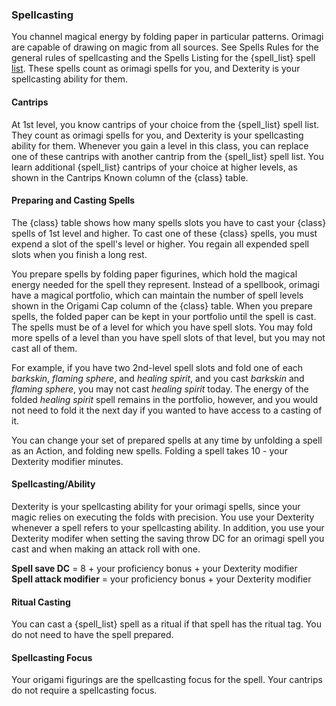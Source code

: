 ### Spellcasting

You channel magical energy by folding paper in particular patterns.  Orimagi are capable of drawing on magic from all sources.  See Spells Rules for the general rules of spellcasting and the Spells Listing for the {spell_list} spell [list](#spellcasting).  These spells count as orimagi spells for you, and Dexterity is your spellcasting ability for them.

#### Cantrips

At 1st level, you know cantrips of your choice from the {spell_list} spell list.  They count as orimagi spells for you, and Dexterity is your spellcasting ability for them.  Whenever you gain a level in this class, you can replace one of these cantrips with another cantrip from the {spell_list} spell list.  You learn additional {spell_list} cantrips of your choice at higher levels, as shown in the Cantrips Known column of the {class} table.

#### Preparing and Casting Spells

The {class} table shows how many spells slots you have to cast your {class} spells of 1st level and higher.  To cast one of these {class} spells, you must expend a slot of the spell's level or higher.  You regain all expended spell slots when you finish a long rest.

You prepare spells by folding paper figurines, which hold the magical energy needed for the spell they represent.  Instead of a spellbook, orimagi have a magical portfolio, which can maintain the number of spell levels shown in the Origami Cap column of the {class} table.  When you prepare spells, the folded paper can be kept in your portfolio until the spell is cast.  The spells must be of a level for which you have spell slots.  You may fold more spells of a level than you have spell slots of that level, but you may not cast all of them.

For example, if you have two 2nd-level spell slots and fold one of each *barkskin*, *flaming sphere*, and *healing spirit*, and you cast *barkskin* and *flaming sphere*, you may not cast *healing spirit* today.  The energy of the folded *healing spirit* spell remains in the portfolio, however, and you would not need to fold it the next day if you wanted to have access to a casting of it.

You can change your set of prepared spells at any time by unfolding a spell as an Action, and folding new spells.  Folding a spell takes 10 - your Dexterity modifier minutes.

#### Spellcasting/Ability

Dexterity is your spellcasting ability for your orimagi spells, since your magic relies on executing the folds with precision.  You use your Dexterity whenever a spell refers to your spellcasting ability.  In addition, you use your Dexterity modifer when setting the saving throw DC for an orimagi spell you cast and when making an attack roll with one.

**Spell save DC** = 8 + your proficiency bonus + your Dexterity modifier<br/>
**Spell attack modifier** = your proficiency bonus + your Dexterity modifier

#### Ritual Casting

You can cast a {spell_list} spell as a ritual if that spell has the ritual tag.  You do not need to have the spell prepared.

#### Spellcasting Focus

Your origami figurings are the spellcasting focus for the spell.  Your cantrips do not require a spellcasting focus.
